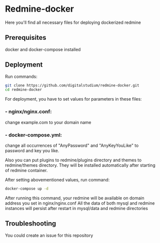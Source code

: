 # Redmine-docker
Here you'll find all necessary files for deploying dockerized redmine
## Prerequisites
docker and docker-compose installed
## Deployment
Run commands:
```bash
git clone https://github.com/digitalstudium/redmine-docker.git
cd redmine-docker
```

For deployment, you have to set values for parameters in these files:
### - nginx/nginx.conf:
change example.com to your domain name
### - docker-compose.yml:
change all occurrences of "AnyPassword" and "AnyKeyYouLike" to password and key you like.

Also you can put plugins to redmine/plugins directory and themes to redmine/themes directory.
They will be installed automatically after starting of redmine container.

After setting abovementioned values, run command:
```bash
docker-compose up -d
```
After running this command, your redmine will be available on domain address you set in nginx/nginx.conf
All the data of both mysql and redmine instances will persist after restart in mysql/data and redmine directories

## Troubleshooting
You could create an issue for this repository
